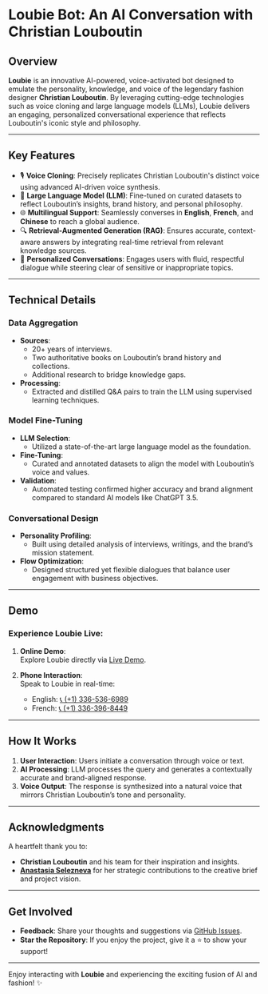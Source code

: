 # **Loubie Bot: An AI Conversation with Christian Louboutin**

## **Overview**

**Loubie** is an innovative AI-powered, voice-activated bot designed to emulate the personality, knowledge, and voice of the legendary fashion designer **Christian Louboutin**. By leveraging cutting-edge technologies such as voice cloning and large language models (LLMs), Loubie delivers an engaging, personalized conversational experience that reflects Louboutin's iconic style and philosophy.

---

## **Key Features**

- 🎙️ **Voice Cloning**: Precisely replicates Christian Louboutin's distinct voice using advanced AI-driven voice synthesis.
- 🧠 **Large Language Model (LLM)**: Fine-tuned on curated datasets to reflect Louboutin’s insights, brand history, and personal philosophy.
- 🌐 **Multilingual Support**: Seamlessly converses in **English**, **French**, and **Chinese** to reach a global audience.
- 🔍 **Retrieval-Augmented Generation (RAG)**: Ensures accurate, context-aware answers by integrating real-time retrieval from relevant knowledge sources.
- 💬 **Personalized Conversations**: Engages users with fluid, respectful dialogue while steering clear of sensitive or inappropriate topics.

---

## **Technical Details**

### **Data Aggregation**
- **Sources**:
  - 20+ years of interviews.
  - Two authoritative books on Louboutin’s brand history and collections.
  - Additional research to bridge knowledge gaps.
- **Processing**:
  - Extracted and distilled Q&A pairs to train the LLM using supervised learning techniques.

### **Model Fine-Tuning**
- **LLM Selection**:
  - Utilized a state-of-the-art large language model as the foundation.
- **Fine-Tuning**:
  - Curated and annotated datasets to align the model with Louboutin’s voice and values.
- **Validation**:
  - Automated testing confirmed higher accuracy and brand alignment compared to standard AI models like ChatGPT 3.5.

### **Conversational Design**
- **Personality Profiling**:
  - Built using detailed analysis of interviews, writings, and the brand’s mission statement.
- **Flow Optimization**:
  - Designed structured yet flexible dialogues that balance user engagement with business objectives.

---

## **Demo**

### **Experience Loubie Live**:
1. **Online Demo**:  
   Explore Loubie directly via [Live Demo](https://andrewkessinger.vercel.app/projects/loubie-bot).

2. **Phone Interaction**:  
   Speak to Loubie in real-time:
   - English: [📞 (+1) 336-536-6989](tel:+13365366989)
   - French: [📞 (+1) 336-396-8449](tel:+13363968449)

---

## **How It Works**

1. **User Interaction**: Users initiate a conversation through voice or text.
2. **AI Processing**: LLM processes the query and generates a contextually accurate and brand-aligned response.
3. **Voice Output**: The response is synthesized into a natural voice that mirrors Christian Louboutin’s tone and personality.

---

## **Acknowledgments**

A heartfelt thank you to:
- **Christian Louboutin** and his team for their inspiration and insights.
- **[Anastasia Selezneva](https://fr.linkedin.com/in/anastasia-selezneva-65a6092b)** for her strategic contributions to the creative brief and project vision.

---

## **Get Involved**

- **Feedback**: Share your thoughts and suggestions via [GitHub Issues](https://github.com/yourusername/loubie-bot/issues).
- **Star the Repository**: If you enjoy the project, give it a ⭐ to show your support!

---

Enjoy interacting with **Loubie** and experiencing the exciting fusion of AI and fashion! ✨
